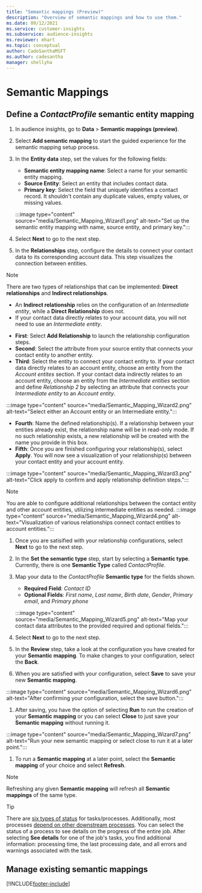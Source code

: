 ```yaml
---
title: "Semantic mappings (Preview)"
description: "Overview of semantic mappings and how to use them." 
ms.date: 09/12/2021
ms.service: customer-insights
ms.subservice: audience-insights
ms.reviewer: mhart
ms.topic: conceptual
author: CadeSanthaMSFT
ms.author: cadesantha
manager: shellyha
---
```


# Semantic Mappings

## Define a *ContactProfile* semantic entity mapping

1. In audience insights, go to **Data** > **Semantic mappings (preview)**.

1. Select **Add semantic mapping** to start the guided experience for the semantic mapping setup process.

1. In the **Entity data** step, set the values for the following fields:

   - **Semantic entity mapping name**: Select a name for your semantic entity mapping.
   - **Source Entity**: Select an entity that includes contact data.
   - **Primary key**: Select the field that uniquely identifies a contact record. It shouldn't contain any duplicate values, empty values, or missing values.

   :::image type="content" source="media/Semantic_Mapping_Wizard1.png" alt-text="Set up the semantic entity mapping with name, source entity, and primary key.":::

1. Select **Next** to go to the next step.

1. In the **Relationships** step, configure the details to connect your contact data to its corresponding account data. This step visualizes the connection between entities.  

> [!NOTE]
> There are two types of relationships that can be implemented: **Direct relationships** and **Indirect relationships**.
>   - An **Indirect relationship** relies on the configuration of an *Intermediate entity*, while a **Direct Relationship** does not.
>   - If your contact data directly relates to your account data, you will not need to use an *Intermediate entity*.

   - **First**: Select **Add Relationship** to launch the relationship configuration steps.
   - **Second**: Select the attribute from your source entity that connects your contact entity to another entity.
   - **Third**: Select the entity to connect your contact entity to. If your contact data directly relates to an account entity, choose an entity from the *Account entites* section. If your contact data indirectly relates to an account entity, choose an entity from the *Intermediate entities* section and define *Relationship 2* by selecting an attribute that connects your *Intermediate entity* to an *Account entity*.

   :::image type="content" source="media/Semantic_Mapping_Wizard2.png" alt-text="Select either an Account entity or an Intermediate entity.":::

   - **Fourth**: Name the defined relationship(s). If a relationship between your entities already exist, the relationship name will be in read-only mode. If no such relationship exists, a new relationship will be created with the name you provide in this box.
   - **Fifth**: Once you are finished configuring your relationship(s), select **Apply**. You will now see a visualization of your relationship(s) between your contact entity and your account entity.

   :::image type="content" source="media/Semantic_Mapping_Wizard3.png" alt-text="Click apply to confirm and apply relationship definition steps.":::

> [!NOTE]
> You are able to configure additional relationships between the contact entity and other account entities, utilizing intermediate entities as needed.
>  :::image type="content" source="media/Semantic_Mapping_Wizard4.png" alt-text="Visualization of various relationships connect contact entities to account entities.":::

1. Once you are satisified with your relationship configurations, select **Next** to go to the next step.

1. In the **Set the semantic type** step, start by selecting a **Semantic type**. Currently, there is one **Semantic Type** called *ContactProfile*.

1. Map your data to the *ContactProfile* **Semantic type** for the fields shown.
   - **Required Field**: *Contact ID*
   - **Optional Fields**: *First name*, *Last name*, *Birth date*, *Gender*, *Primary email*, and *Primary phone*

   :::image type="content" source="media/Semantic_Mapping_Wizard5.png" alt-text="Map your contact data attributes to the provided required and optional fields.":::

1. Select **Next** to go to the next step.

1. In the **Review** step, take a look at the configuration you have created for your **Semantic mapping**. To make changes to your configuration, select the **Back**.

1. When you are satisfied with your configuration, select **Save** to save your new **Semantic mapping**.

:::image type="content" source="media/Semantic_Mapping_Wizard6.png" alt-text="After confirming your configuration, select the save button.":::

1. After saving, you have the option of selecting **Run** to run the creation of your **Semantic mapping** or you can select **Close** to just save your **Semantic mapping** without running it.

:::image type="content" source="media/Semantic_Mapping_Wizard7.png" alt-text="Run your new semantic mapping or select close to run it at a later point.":::

1. To run a **Semantic mapping** at a later point, select the **Semantic mapping** of your choice and select **Refresh**.

> [!NOTE]
> Refreshing any given **Semantic mapping** will refresh all **Semantic mappings** of the same type.

> [!TIP]
> There are [six types of status](system.md#status-types) for tasks/processes. Additionally, most processes [depend on other downstream processes](system.md#refresh-policies). You can select the status of a process to see details on the progress of the entire job. After selecting **See details** for one of the job's tasks, you find additional information: processing time, the last processing date, and all errors and warnings associated with the task.

## Manage existing semantic mappings

[!INCLUDE[footer-include](../includes/footer-banner.md)]
